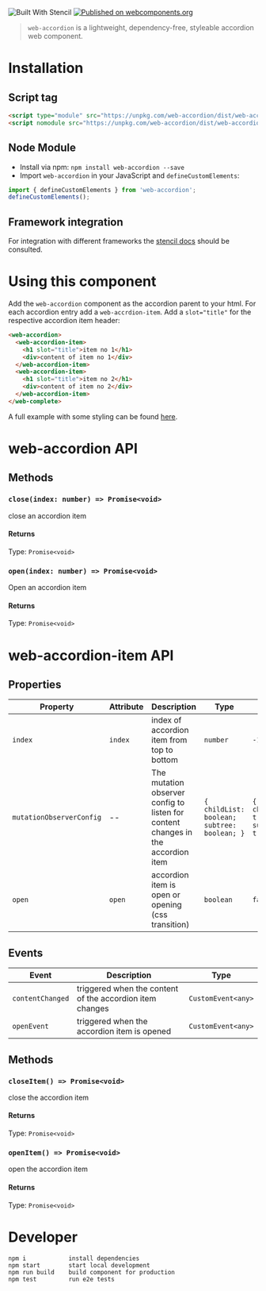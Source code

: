![Built With Stencil](https://img.shields.io/badge/-Built%20With%20Stencil-16161d.svg?logo=data%3Aimage%2Fsvg%2Bxml%3Bbase64%2CPD94bWwgdmVyc2lvbj0iMS4wIiBlbmNvZGluZz0idXRmLTgiPz4KPCEtLSBHZW5lcmF0b3I6IEFkb2JlIElsbHVzdHJhdG9yIDE5LjIuMSwgU1ZHIEV4cG9ydCBQbHVnLUluIC4gU1ZHIFZlcnNpb246IDYuMDAgQnVpbGQgMCkgIC0tPgo8c3ZnIHZlcnNpb249IjEuMSIgaWQ9IkxheWVyXzEiIHhtbG5zPSJodHRwOi8vd3d3LnczLm9yZy8yMDAwL3N2ZyIgeG1sbnM6eGxpbms9Imh0dHA6Ly93d3cudzMub3JnLzE5OTkveGxpbmsiIHg9IjBweCIgeT0iMHB4IgoJIHZpZXdCb3g9IjAgMCA1MTIgNTEyIiBzdHlsZT0iZW5hYmxlLWJhY2tncm91bmQ6bmV3IDAgMCA1MTIgNTEyOyIgeG1sOnNwYWNlPSJwcmVzZXJ2ZSI%2BCjxzdHlsZSB0eXBlPSJ0ZXh0L2NzcyI%2BCgkuc3Qwe2ZpbGw6I0ZGRkZGRjt9Cjwvc3R5bGU%2BCjxwYXRoIGNsYXNzPSJzdDAiIGQ9Ik00MjQuNywzNzMuOWMwLDM3LjYtNTUuMSw2OC42LTkyLjcsNjguNkgxODAuNGMtMzcuOSwwLTkyLjctMzAuNy05Mi43LTY4LjZ2LTMuNmgzMzYuOVYzNzMuOXoiLz4KPHBhdGggY2xhc3M9InN0MCIgZD0iTTQyNC43LDI5Mi4xSDE4MC40Yy0zNy42LDAtOTIuNy0zMS05Mi43LTY4LjZ2LTMuNkgzMzJjMzcuNiwwLDkyLjcsMzEsOTIuNyw2OC42VjI5Mi4xeiIvPgo8cGF0aCBjbGFzcz0ic3QwIiBkPSJNNDI0LjcsMTQxLjdIODcuN3YtMy42YzAtMzcuNiw1NC44LTY4LjYsOTIuNy02OC42SDMzMmMzNy45LDAsOTIuNywzMC43LDkyLjcsNjguNlYxNDEuN3oiLz4KPC9zdmc%2BCg%3D%3D&colorA=16161d&style=flat-square) [![Published on webcomponents.org](https://img.shields.io/badge/webcomponents.org-published-blue.svg)](https://www.webcomponents.org/element/web-accordion)

> `web-accordion` is a lightweight, dependency-free, styleable accordion web component.

# Installation

## Script tag

```html
<script type="module" src="https://unpkg.com/web-accordion/dist/web-accordion/web-accordion.esm.js"></script>
<script nomodule src="https://unpkg.com/web-accordion/dist/web-accordion/web-accordion.js"></script>
```

## Node Module

 - Install via npm: `npm install web-accordion --save`
 - Import `web-accordion` in your JavaScript and `defineCustomElements`:
  
```javascript
import { defineCustomElements } from 'web-accordion';
defineCustomElements();
```

## Framework integration

For integration with different frameworks the [stencil docs](https://stenciljs.com/docs/overview) should be consulted.

# Using this component

Add the `web-accordion` component as the accordion parent to your html. For each accordion entry add a `web-accrdion-item`. Add a `slot="title"` for the respective accordion item header:
```html
<web-accordion>
  <web-accordion-item>
    <h1 slot="title">item no 1</h1>
    <div>content of item no 1</div>
  </web-accordion-item>
  <web-accordion-item>
    <h1 slot="title">item no 2</h1>
    <div>content of item no 2</div>
  </web-accordion-item>
</web-complete>
```

A full example with some styling can be found [here](https://github.com/stefanhuber/web-accordion/blob/master/docs/index.html).

# web-accordion API

## Methods

### `close(index: number) => Promise<void>`

close an accordion item

#### Returns

Type: `Promise<void>`



### `open(index: number) => Promise<void>`

Open an accordion item

#### Returns

Type: `Promise<void>`

# web-accordion-item API

## Properties

| Property                 | Attribute | Description                                                                      | Type                                        | Default                              |
| ------------------------ | --------- | -------------------------------------------------------------------------------- | ------------------------------------------- | ------------------------------------ |
| `index`                  | `index`   | index of accordion item from top to bottom                                       | `number`                                    | `-1`                                 |
| `mutationObserverConfig` | --        | The mutation observer config to listen for content changes in the accordion item | `{ childList: boolean; subtree: boolean; }` | `{ childList: true, subtree: true }` |
| `open`                   | `open`    | accordion item is open or opening (css transition)                               | `boolean`                                   | `false`                              |


## Events

| Event            | Description                                              | Type               |
| ---------------- | -------------------------------------------------------- | ------------------ |
| `contentChanged` | triggered when the content of the accordion item changes | `CustomEvent<any>` |
| `openEvent`      | triggered when the accordion item is opened              | `CustomEvent<any>` |


## Methods

### `closeItem() => Promise<void>`

close the accordion item

#### Returns

Type: `Promise<void>`



### `openItem() => Promise<void>`

open the accordion item

#### Returns

Type: `Promise<void>`


# Developer 

```
npm i            install dependencies
npm start        start local development 
npm run build    build component for production
npm test         run e2e tests
```